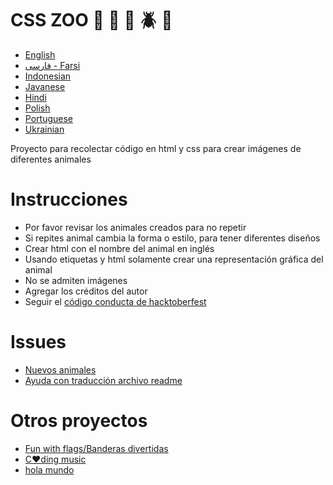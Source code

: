 # CSS ZOO :pig: :frog: :bee: :beetle: :lion:

- [English](https://github.com/xaca/css_zoo/blob/master/readme_english.md)
- [فارسی - Farsi](https://github.com/xaca/css_zoo/blob/master/README_Farsi.md)
- [Indonesian](https://github.com/xaca/css_zoo/blob/master/readme_indonesian.md)
- [Javanese](https://github.com/xaca/css_zoo/blob/master/readme_javanese.md)
- [Hindi](https://github.com/xaca/css_zoo/blob/master/readme_hindi.md)
- [Polish](https://github.com/xaca/css_zoo/blob/master/readme_pl.md)
- [Portuguese](https://github.com/xaca/css_zoo/blob/master/README_por.md)
- [Ukrainian](https://github.com/xaca/css_zoo/blob/master/readme_ukrainian.md)

Proyecto para recolectar código en html y css para crear imágenes de diferentes animales

# Instrucciones

- Por favor revisar los animales creados para no repetir
- Si repites animal cambia la forma o estilo, para tener diferentes diseños
- Crear html con el nombre del animal en inglés
- Usando etiquetas y html solamente crear una representación gráfica del animal
- No se admiten imágenes
- Agregar los créditos del autor
- Seguir el [código conducta de hacktoberfest](https://docs.google.com/document/d/1gFKOhyUqMZzrZcbq8A_TpO5x9J9HK6agv70awCH8pyI/edit)

# Issues

- [Nuevos animales](https://github.com/xaca/css_zoo/issues/2)
- [Ayuda con traducción archivo readme](https://github.com/xaca/css_zoo/issues/1)

# Otros proyectos

- [Fun with flags/Banderas divertidas](https://github.com/xaca/juego_banderas)
- [C:heart:ding music](https://github.com/xaca/coding-music)
- [hola mundo](https://github.com/xaca/holamundo.co)

